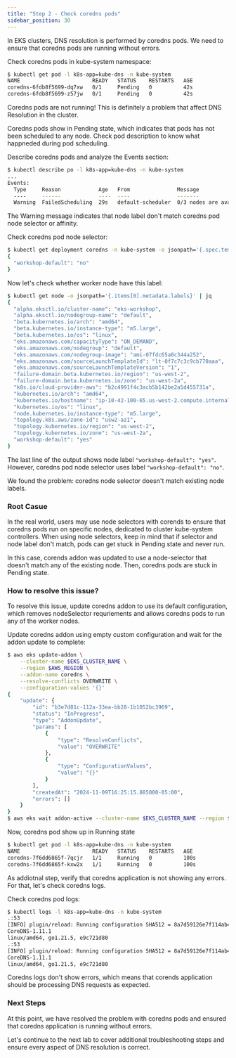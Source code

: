 ```yaml
---
title: "Step 2 - Check coredns pods"
sidebar_position: 30
---
```


In EKS clusters, DNS resolution is performed by coredns pods. We need to ensure that coredns pods are running without errors.

Check coredns pods in kube-system namespace:

```bash timeout=30
$ kubectl get pod -l k8s-app=kube-dns -n kube-system
NAME                       READY   STATUS    RESTARTS   AGE
coredns-6fdb8f5699-dq7xw   0/1     Pending   0          42s
coredns-6fdb8f5699-z57jw   0/1     Pending   0          42s
```

Coredns pods are not running!
This is definitely a problem that affect DNS Resolution in the cluster.

Coredns pods show in Pending state, which indicates that pods has not been scheduled to any node.
Check pod description to know what happneded during pod scheduling.

Describe coredns pods and analyze the Events section:

```bash timeout=30
$ kubectl describe po -l k8s-app=kube-dns -n kube-system
...
Events:
  Type     Reason            Age   From               Message
  ----     ------            ----  ----               -------
  Warning  FailedScheduling  29s   default-scheduler  0/3 nodes are available: 3 node(s) didn't match Pod's node affinity/selector. preemption: 0/3 nodes are available: 3 Preemption is not helpful for scheduling.
```

The Warning message indicates that node label don't match coredns pod node selector or affinity.

Check coredns pod node selector:

```bash timeout=30
$ kubectl get deployment coredns -n kube-system -o jsonpath='{.spec.template.spec.nodeSelector}' | jq
{
  "workshop-default": "no"
}
```

Now let's check whether worker node have this label:

```bash timeout=30
$ kubectl get node -o jsonpath='{.items[0].metadata.labels}' | jq
{
  "alpha.eksctl.io/cluster-name": "eks-workshop",
  "alpha.eksctl.io/nodegroup-name": "default",
  "beta.kubernetes.io/arch": "amd64",
  "beta.kubernetes.io/instance-type": "m5.large",
  "beta.kubernetes.io/os": "linux",
  "eks.amazonaws.com/capacityType": "ON_DEMAND",
  "eks.amazonaws.com/nodegroup": "default",
  "eks.amazonaws.com/nodegroup-image": "ami-07fdc65a0c344a252",
  "eks.amazonaws.com/sourceLaunchTemplateId": "lt-0f7c7c3c9cb770aaa",
  "eks.amazonaws.com/sourceLaunchTemplateVersion": "1",
  "failure-domain.beta.kubernetes.io/region": "us-west-2",
  "failure-domain.beta.kubernetes.io/zone": "us-west-2a",
  "k8s.io/cloud-provider-aws": "b2c4991f4c3acb5b142be2a5d455731a",
  "kubernetes.io/arch": "amd64",
  "kubernetes.io/hostname": "ip-10-42-100-65.us-west-2.compute.internal",
  "kubernetes.io/os": "linux",
  "node.kubernetes.io/instance-type": "m5.large",
  "topology.k8s.aws/zone-id": "usw2-az1",
  "topology.kubernetes.io/region": "us-west-2",
  "topology.kubernetes.io/zone": "us-west-2a",
  "workshop-default": "yes"
}
```

The last line of the output shows node label `"workshop-default": "yes"`. However, coredns pod node selector uses label `"workshop-default": "no"`.

We found the problem: coredns node selector doesn't match existing node labels.

### Root Casue

In the real world, users may use node selectors with corends to ensure that coredns pods run on specific nodes, dedicated to cluster kube-system controllers.
When using node selectors, keep in mind that if selector and node label don't match, pods can get stuck in Pending state and never run.

In this case, corends addon was updated to use a node-selector that doesn't match any of the existing node. Then, coredns pods are stuck in Pending state.

### How to resolve this issue?

To resolve this issue, update coredns addon to use its default configuration, which removes nodeSelector requriements and allows coredns pods to run any of the worker nodes.

Update coredns addon using empty custom configuration and wait for the addon update to complete:

```bash timeout=180
$ aws eks update-addon \
    --cluster-name $EKS_CLUSTER_NAME \
    --region $AWS_REGION \
    --addon-name coredns \
    --resolve-conflicts OVERWRITE \
    --configuration-values '{}'
{
    "update": {
        "id": "b3e7d81c-112a-33ea-bb28-1b1052bc3969",
        "status": "InProgress",
        "type": "AddonUpdate",
        "params": [
            {
                "type": "ResolveConflicts",
                "value": "OVERWRITE"
            },
            {
                "type": "ConfigurationValues",
                "value": "{}"
            }
        ],
        "createdAt": "2024-11-09T16:25:15.885000-05:00",
        "errors": []
    }
}
$ aws eks wait addon-active --cluster-name $EKS_CLUSTER_NAME --region $AWS_REGION  --addon-name coredns
```

Now, coredns pod show up in Running state

```bash timeout=30
$ kubectl get pod -l k8s-app=kube-dns -n kube-system
NAME                       READY   STATUS    RESTARTS   AGE
coredns-7f6dd6865f-7qcjr   1/1     Running   0          100s
coredns-7f6dd6865f-kxw2x   1/1     Running   0          100s
```

As addiotnal step, verify that coredns application is not showing any errors. For that, let's check coredns logs.

Check coredns pod logs:

```bash timeout=30
$ kubectl logs -l k8s-app=kube-dns -n kube-system
.:53
[INFO] plugin/reload: Running configuration SHA512 = 8a7d59126e7f114ab49c6d2613be93d8ef7d408af8ee61a710210843dc409f03133727e38f64469d9bb180f396c84ebf48a42bde3b3769730865ca9df5eb281c
CoreDNS-1.11.1
linux/amd64, go1.21.5, e9c721d80
.:53
[INFO] plugin/reload: Running configuration SHA512 = 8a7d59126e7f114ab49c6d2613be93d8ef7d408af8ee61a710210843dc409f03133727e38f64469d9bb180f396c84ebf48a42bde3b3769730865ca9df5eb281c
CoreDNS-1.11.1
linux/amd64, go1.21.5, e9c721d80
```

Coredns logs don't show errors, which means that corends application should be processing DNS requests as expected.

### Next Steps

At this point, we have resolved the problem with coredns pods and ensured that coredns application is running without errors.

Let's continue to the next lab to cover additional troubleshooting steps and ensure every aspect of DNS resolution is correct.

